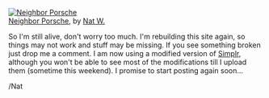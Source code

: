 [![Neighbor Porsche](http://farm1.static.flickr.com/125/345992690_4ffe41693b.jpg)](http://www.flickr.com/photos/icco/345992690/ "photo sharing")  
[Neighbor Porsche](http://www.flickr.com/photos/icco/345992690/), by [Nat W.](http://www.flickr.com/people/icco/)

So I'm still alive, don't worry too much. I'm rebuilding this site again, so things may not work and stuff may be missing. If you see something broken just drop me a comment. I am now using a modified version of [Simplr](http://scottwallick.com/), although you won't be able to see most of the modifications till I upload them (sometime this weekend). I promise to start posting again soon...

/Nat